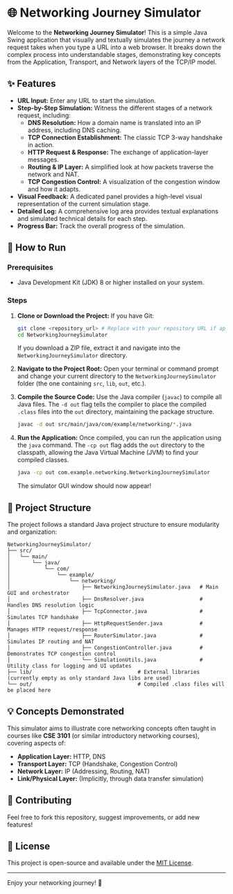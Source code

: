 # 🌐 Networking Journey Simulator

Welcome to the **Networking Journey Simulator**\! This is a simple Java Swing application that visually and textually simulates the journey a network request takes when you type a URL into a web browser. It breaks down the complex process into understandable stages, demonstrating key concepts from the Application, Transport, and Network layers of the TCP/IP model.

## ✨ Features

  * **URL Input:** Enter any URL to start the simulation.
  * **Step-by-Step Simulation:** Witness the different stages of a network request, including:
      * **DNS Resolution:** How a domain name is translated into an IP address, including DNS caching.
      * **TCP Connection Establishment:** The classic TCP 3-way handshake in action.
      * **HTTP Request & Response:** The exchange of application-layer messages.
      * **Routing & IP Layer:** A simplified look at how packets traverse the network and NAT.
      * **TCP Congestion Control:** A visualization of the congestion window and how it adapts.
  * **Visual Feedback:** A dedicated panel provides a high-level visual representation of the current simulation stage.
  * **Detailed Log:** A comprehensive log area provides textual explanations and simulated technical details for each step.
  * **Progress Bar:** Track the overall progress of the simulation.

## 🚀 How to Run

### Prerequisites

  * Java Development Kit (JDK) 8 or higher installed on your system.

### Steps

1.  **Clone or Download the Project:**
    If you have Git:

    ```bash
    git clone <repository_url> # Replace with your repository URL if applicable
    cd NetworkingJourneySimulator
    ```

    If you download a ZIP file, extract it and navigate into the `NetworkingJourneySimulator` directory.

2.  **Navigate to the Project Root:**
    Open your terminal or command prompt and change your current directory to the `NetworkingJourneySimulator` folder (the one containing `src`, `lib`, `out`, etc.).

3.  **Compile the Source Code:**
    Use the Java compiler (`javac`) to compile all Java files. The `-d out` flag tells the compiler to place the compiled `.class` files into the `out` directory, maintaining the package structure.

    ```bash
    javac -d out src/main/java/com/example/networking/*.java
    ```

4.  **Run the Application:**
    Once compiled, you can run the application using the `java` command. The `-cp out` flag adds the `out` directory to the classpath, allowing the Java Virtual Machine (JVM) to find your compiled classes.

    ```bash
    java -cp out com.example.networking.NetworkingJourneySimulator
    ```

    The simulator GUI window should now appear\!

## 📂 Project Structure

The project follows a standard Java project structure to ensure modularity and organization:

```
NetworkingJourneySimulator/
├── src/
│   └── main/
│       └── java/
│           └── com/
│               └── example/
│                   └── networking/
│                       ├── NetworkingJourneySimulator.java   # Main GUI and orchestrator
│                       ├── DnsResolver.java                  # Handles DNS resolution logic
│                       ├── TcpConnector.java                 # Simulates TCP handshake
│                       ├── HttpRequestSender.java            # Manages HTTP request/response
│                       ├── RouterSimulator.java              # Simulates IP routing and NAT
│                       ├── CongestionController.java         # Demonstrates TCP congestion control
│                       └── SimulationUtils.java              # Utility class for logging and UI updates
├── lib/                                  # External libraries (currently empty as only standard Java libs are used)
└── out/                                  # Compiled .class files will be placed here
```

## 💡 Concepts Demonstrated

This simulator aims to illustrate core networking concepts often taught in courses like **CSE 3101** (or similar introductory networking courses), covering aspects of:

  * **Application Layer:** HTTP, DNS
  * **Transport Layer:** TCP (Handshake, Congestion Control)
  * **Network Layer:** IP (Addressing, Routing, NAT)
  * **Link/Physical Layer:** (Implicitly, through data transfer simulation)

## 🤝 Contributing

Feel free to fork this repository, suggest improvements, or add new features\!

## 📄 License

This project is open-source and available under the [MIT License](https://www.google.com/search?q=LICENSE).

-----

Enjoy your networking journey\! 🚀